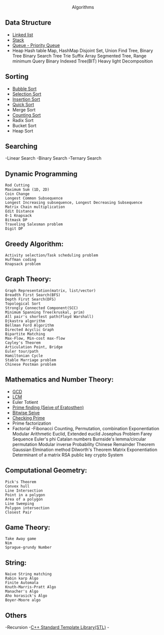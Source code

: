 <p align="center">
	Algorithms
</p>

## Data Structure
- [Linked list](https://github.com/MrinmoiHossain/Algorithms/tree/master/Data%20Structure/Linked%20List)
- [Stack](https://github.com/MrinmoiHossain/Algorithms/tree/master/Data%20Structure/Stack)
- [Queue - Priority Queue](https://github.com/MrinmoiHossain/Algorithms/tree/master/Data%20Structure/Queue)
- Heap
Hash table
Map, HashMap
Disjoint Set, Union Find
Tree, Binary Tree
Binary Search Tree
Trie
Suffix Array
Segmented Tree, Range minimum Query
Binary Indexed Tree(BIT)
Heavy light Decomposition

## Sorting
- [Bubble Sort](https://github.com/MrinmoiHossain/Algorithms/blob/master/Sorting/BubbleSort.cpp)
- [Selection Sort](https://github.com/MrinmoiHossain/Algorithms/blob/master/Sorting/SelectionSort.cpp)
- [Insertion Sort](https://github.com/MrinmoiHossain/Algorithms/blob/master/Sorting/InsertionSort.cpp)
- [Quick Sort](https://github.com/MrinmoiHossain/Algorithms/blob/master/Sorting/QuickSort.cpp)
- Merge Sort
- [Counting Sort](https://github.com/MrinmoiHossain/Algorithms/blob/master/Sorting/Counting%20Sort.cpp)
- Radix Sort
- Bucket Sort
- Heap Sort

## Searching
-Linear Search
-Binary Search
-Ternary Search

## Dynamic Programming
    Rod Cutting
    Maximum Sum (1D, 2D)
    Coin Change
    Longest Common Subsequence
    Longest Increasing subsequence, Longest Decreasing Subsequence
    Matrix Chain multiplication
    Edit Distance
    0-1 Knapsack
    Bitmask DP
    Traveling Salesman problem
    Digit DP

## Greedy Algorithm:
    Activity selection/Task scheduling problem
    Huffman coding
    Knapsack problem

## Graph Theory:
    Graph Representation(matrix, list/vector)
    Breadth First Search(BFS)
    Depth First Search(DFS)
    Topological Sort
    Strongly Connected Component(SCC)
    Minimum Spanning Tree(kruskal, prim)
    All pair's shortest path(Floyd Warshall)
    Djkastra algorithm
    Bellman Ford Algorithm
    Directed Acyclic Graph
    Bipartite Matching
    Max-Flow, Min-cost max-flow
    Cayley's Theorem
    Articulation Point, Bridge
    Euler tour/path
    Hamiltonian Cycle
    Stable Marriage problem
    Chinese Postman problem

## Mathematics and Number Theory:
- [GCD](https://github.com/MrinmoiHossain/Algorithms/blob/master/Number%20Theory/GCD.cpp)
- [LCM]()
- Euler Totient
- [Prime finding (Seive of Eratosthen)](https://github.com/MrinmoiHossain/Algorithms/blob/master/Number%20Theory/SieveOfEratosthenes.cpp)
- [Bitwise Seive](https://github.com/MrinmoiHossain/Algorithms/blob/master/Number%20Theory/BitwiseSeive.cpp)
- [Checking Prime](https://github.com/MrinmoiHossain/Algorithms/blob/master/Number%20Theory/PrimeCheck.cpp)
- Prime factorization
- Factorial
-Fibonacci
    Counting, Permutation, combination
    Exponentiation
    Modular Arithmetic
    Euclid, Extended euclid
    Josephus Problem
    Farey Sequence
    Euler's phi
    Catalan numbers
    Burnside's lemma/circular permutation
    Modular inverse
    Probability
    Chinese Remainder Theorem
    Gaussian Elmination method
    Dilworth's Theorem
    Matrix Exponentiation
    Determinant of a matrix
    RSA public key crypto System

## Computational Geometry:
    Pick's Theorem
    Convex hull
    Line Intersection
    Point in a polygon
    Area of a polygon
    Line Sweeping
    Polygon intersection
    Closest Pair

## Game Theory:
    Take Away game
    Nim
    Sprague-grundy Number

## String:
    Naive String matching
    Rabin karp Algo
    Finite Automata
    Knuth-Marris-Pratt Algo
    Manacher's Algo
    Aho korasick's Algo
    Boyer-Moore algo

## Others
-Recursion
-[C++ Standard Template Library(STL)]()
-[]()
